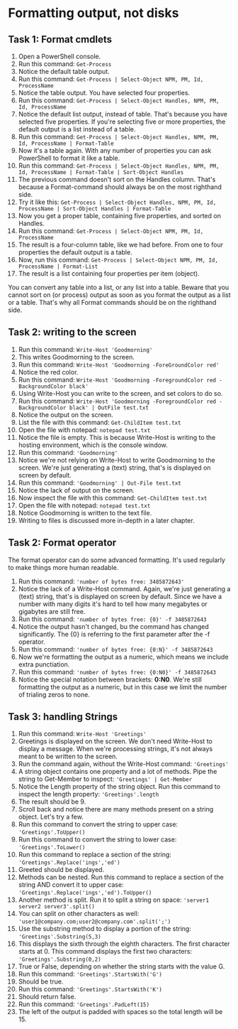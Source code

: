 # Formatting output, not disks

## Task 1: Format cmdlets
1. Open a PowerShell console.
1. Run this command: ```Get-Process```
1. Notice the default table output.
1. Run this command: ```Get-Process | Select-Object NPM, PM, Id, ProcessName```
1. Notice the table output. You have selected four properties.
1. Run this command: ```Get-Process | Select-Object Handles, NPM, PM, Id, ProcessName```
1. Notice the default list output, instead of table. That's because you have selected five properties. If you're selecting five or more properties, the default output is a list instead of a table.
1. Run this command: ```Get-Process | Select-Object Handles, NPM, PM, Id, ProcessName | Format-Table```
1. Now it's a table again. With any number of properties you can ask PowerShell to format it like a table.
1. Run this command: ```Get-Process | Select-Object Handles, NPM, PM, Id, ProcessName | Format-Table | Sort-Object Handles```
1. The previous command doesn't sort on the Handles column. That's because a Format-command should always be on the most righthand side.
1. Try it like this: ```Get-Process | Select-Object Handles, NPM, PM, Id, ProcessName | Sort-Object Handles | Format-Table```
1. Now you get a proper table, containing five properties, and sorted on Handles.
1. Run this command: ```Get-Process | Select-Object NPM, PM, Id, ProcessName```
1. The result is a four-column table, like we had before. From one to four properties the default output is a table.
1. Now, run this command: ```Get-Process | Select-Object NPM, PM, Id, ProcessName | Format-List```
1. The result is a list containing four properties per item (object).

You can convert any table into a list, or any list into a table. Beware that you cannot sort on (or process) output as soon as you format the output as a list or a table. That's why all Format commands should be on the righthand side.


## Task 2: writing to the screen
1. Run this command: ```Write-Host 'Goodmorning'```
1. This writes Goodmorning to the screen.
1. Run this command: ```Write-Host 'Goodmorning -ForeGroundColor red'```
1. Notice the red color.
1. Run this command: ```Write-Host 'Goodmorning -ForegroundColor red -BackgroundColor black'```
1. Using Write-Host you can write to the screen, and set colors to do so.
1. Run this command: ```Write-Host 'Goodmorning -ForegroundColor red -BackgroundColor black' | OutFile test.txt```
1. Notice the output on the screen.
1. List the file with this command: ```Get-ChildItem test.txt```
1. Open the file with notepad: ```notepad test.txt```
1. Notice the file is empty. This is because Write-Host is writing to the hosting environment, which is the console window.
1. Run this command: ```'Goodmorning'```
1. Notice we're not relying on Write-Host to write Goodmorning to the screen. We're just generating a (text) string, that's is displayed on screen by default.
1. Run this command: ```'Goodmorning' | Out-File test.txt```
1. Notice the lack of output on the screen.
1. Now inspect the file with this command: ```Get-ChildItem test.txt```
1. Open the file with notepad: ```notepad test.txt```
1. Notice Goodmorning is written to the text file.
1. Writing to files is discussed more in-depth in a later chapter.


## Task 2: Format operator
The format operator can do some advanced formatting. It's used regularly to make things more human readable.
1. Run this command: ```'number of bytes free: 3485872643'```
1. Notice the lack of a Write-Host command. Again, we're just generating a (text) string, that's is displayed on screen by default. Since we have a number with many digits it's hard to tell how many megabytes or gigabytes are still free.
1. Run this command: ```'number of bytes free: {0}' -f 3485872643```
1. Notice the output hasn't changed, bu the command has changed significantly. The {0} is referring to the first parameter after the -f operator.
1. Run this command: ```'number of bytes free: {0:N}' -f 3485872643```
1. Now we're formatting the output as a numeric, which means we include extra punctiation.
1. Run this command: ```'number of bytes free: {0:N0}' -f 3485872643```
1. Notice the special notation between brackets: **0:N0**. We're still formatting the output as a numeric, but in this case we limit the number of trialing zeros to none.


## Task 3: handling Strings
1. Run this command: ```Write-Host 'Greetings'```
1. Greetings is displayed on the screen. We don't need Write-Host to display a message. When we're processing strings, it's not always meant to be written to the screen.
1. Run the command again, without the Write-Host command: ```'Greetings'```
1. A string object contains one property and a lot of methods. Pipe the string to Get-Member to inspect: ```'Greetings' | Get-Member```
1. Notice the Length property of the string object. Run this command to inspect the length property: ```'Greetings'.length```
1. The result should be 9.
1. Scroll back and notice there are many methods present on a string object. Let's try a few.
1. Run this command to convert the string to upper case: ```'Greetings'.ToUpper()```
1. Run this command to convert the string to lower case: ```'Greetings'.ToLower()```
1. Run this command to replace a section of the string: ```'Greetings'.Replace('ings','ed')```
1. Greeted should be displayed.
1. Methods can be nested. Run this command to replace a section of the string AND convert it to upper case: ```'Greetings'.Replace('ings','ed').ToUpper()```
1. Another method is split. Run it to split a string on space: ```'server1 server2 server3'.split()```
1. You can split on other characters as well: ```'user1@company.com;user2@company.com'.split(';')```
1. Use the substring method to display a portion of the string: ```'Greetings'.Substring(5,3)```
1. This displays the sixth through the eighth characters.
The first character starts at 0. This command displays the first two characters: ```'Greetings'.Substring(0,2)```
1. True or False, depending on whether the string starts with the value G.
1. Run this command: ```'Greetings'.StartsWith('G')```
1. Should be true.
1. Run this command: ```'Greetings'.StartsWith('K')```
1. Should return false.
1. Run this command: ```'Greetings'.PadLeft(15)```
1. The left of the output is padded with spaces so the total length will be 15.
